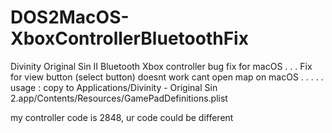 # DOS2MacOS-XboxControllerBluetoothFix
Divinity Original Sin II Bluetooth Xbox controller bug fix for macOS
.
.
.
Fix for view button (select button) doesnt work cant open map on macOS
.
.
.
.
.
usage :
copy to Applications/Divinity - Original Sin 2.app/Contents/Resources/GamePadDefinitions.plist

my controller code is 2848, ur code could be different 
